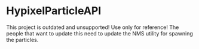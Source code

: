 # HypixelParticleAPI

This project is outdated and unsupported! Use only for reference!
The people that want to update this need to update the NMS utility for spawning the particles.
